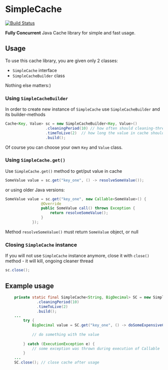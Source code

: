 # SimpleCache
[![Build Status](https://travis-ci.org/pisek/simplecache.svg?branch=master)](https://travis-ci.org/pisek/simplecache)

__Fully Concurrent__ Java Cache library for simple and fast usage.

## Usage

To use this cache library, you are given only 2 classes: 
* `SimpleCache` interface 
* `SimpleCacheBuilder` class

Nothing else matters:)

### Using `SimpleCacheBuilder`
In order to create new instance of `SimpleCache` use `SimpleCacheBuilder` and its builder-methods

```java
Cache<Key, Value> sc = new SimpleCacheBuilder<Key, Value>()
			      .cleaningPeriod(10) // how often should cleaning-thread be executed (in seconds; 0 means never)
			      .timeToLive(2)  // how long the value in cache should remain valid (in seconds; 0 means for-ever)
			      .build();
```
Of course you can choose your own `Key` and `Value` class.

### Using `SimpleCache.get()`
Use `SimpleCache.get()` method to get/put value in cache

```java
SomeValue value = sc.get("key_one", () -> resolveSomeValue());
```

or using older Java versions:
```java
SomeValue value = sc.get("key_one", new Callable<SomeValue>() {
				@Override
				public SomeValue call() throws Exception {
					return resolveSomeValue();
				}
			});
```
Method `resolveSomeValue()` must return `SomeValue` object, or null

### Closing `SimpleCache` instance
If you will not use `SimpleCache` instance anymore, close it with `close()` method - it will kill, ongoing cleaner thread

```java
sc.close();
```

## Example usage

```java
	private static final SimpleCache<String, BigDecimal> SC = new SimpleCacheBuilder<String, BigDecimal>()
		      .cleaningPeriod(10)
		      .timeToLive(2)
		      .build();
	...
		try {
			BigDecimal value = SC.get("key_one", () -> doSomeExpensiveComputations();
			
			// do something with the value
			
		} catch (ExecutionException e) {
			// some exception was thrown during execution of Callable
		}
	...
	SC.close();	// close cache after usage
```
